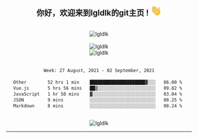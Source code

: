 <div align="center">
<h2> 你好，欢迎来到lgldlk的git主页 ! <img src="https://github.com/lgldlk/lgldlk/blob/main/gifs/Hi.gif" width="30px"></h2>
</div>

<div align="center">
 </br>
 <img src="http://aiitapp.cn:8091/?color=rgba(37,144,118,1)&shadowColor=rgba(12,16,20,1)&fontSize=120&&shadowOffsetX=9&shadowOffsetY=11" height="26px" alt="lgldlk" />
 </br>

   </br>
 <img src="https://github-readme-stats.vercel.app/api?username=lgldlk&show_icons=true&theme=gotham&locale=cn" alt="lgldlk" />
 

</br>

<img  src="http://github-readme-stats.vercel.app/api/top-langs/?username=lgldlk&show_icons=true&theme=gotham&locale=cn&layout=compact" alt="lgldlk"/>  
</br>
</br>

<!--START_SECTION:waka-->
```text
Week: 27 August, 2021 - 02 September, 2021

Other        52 hrs 1 min    █████████████████████▓░░░   86.00 % 
Vue.js       5 hrs 56 mins   ██▒░░░░░░░░░░░░░░░░░░░░░░   09.82 % 
JavaScript   1 hr 50 mins    ▓░░░░░░░░░░░░░░░░░░░░░░░░   03.04 % 
JSON         9 mins          ░░░░░░░░░░░░░░░░░░░░░░░░░   00.25 % 
Markdown     8 mins          ░░░░░░░░░░░░░░░░░░░░░░░░░   00.24 % 
```
<!--END_SECTION:waka-->

 </br>
  <img src="https://visitor-badge.glitch.me/badge?page_id=lgldlk" alt="lgldlk" />

---

 

